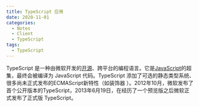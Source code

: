 ```yaml
---
title: TypeScript 应用
date: 2020-11-01
categories:
  - Notes
  - Client
  - TypeScript
tags: 
  - TypeScript
---
```


TypeScript 是一种由微软开发的[开源](https://baike.baidu.com/item/开源/246339)、跨平台的编程语言。它是[JavaScript](https://baike.baidu.com/item/JavaScript)的超集，最终会被编译为 JavaScript 代码。TypeScript 添加了可选的静态类型系统、很多尚未正式发布的ECMAScript新特性（如装饰器 ）。2012年10月，微软发布了首个公开版本的TypeScript，2013年6月19日，在经历了一个预览版之后微软正式发布了正式版 TypeScript。